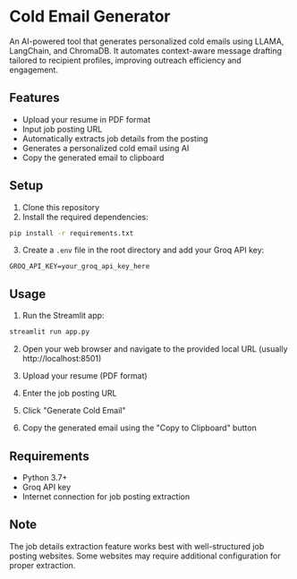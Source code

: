 # Cold Email Generator

An AI-powered tool that generates personalized cold emails using LLAMA, LangChain, and ChromaDB. It automates context-aware message drafting tailored to recipient profiles, improving outreach efficiency and engagement.

## Features

- Upload your resume in PDF format
- Input job posting URL
- Automatically extracts job details from the posting
- Generates a personalized cold email using AI
- Copy the generated email to clipboard

## Setup

1. Clone this repository
2. Install the required dependencies:
```bash
pip install -r requirements.txt
```

3. Create a `.env` file in the root directory and add your Groq API key:
```
GROQ_API_KEY=your_groq_api_key_here
```

## Usage

1. Run the Streamlit app:
```bash
streamlit run app.py
```

2. Open your web browser and navigate to the provided local URL (usually http://localhost:8501)

3. Upload your resume (PDF format)
4. Enter the job posting URL
5. Click "Generate Cold Email"
6. Copy the generated email using the "Copy to Clipboard" button

## Requirements

- Python 3.7+
- Groq API key
- Internet connection for job posting extraction

## Note

The job details extraction feature works best with well-structured job posting websites. Some websites may require additional configuration for proper extraction.
